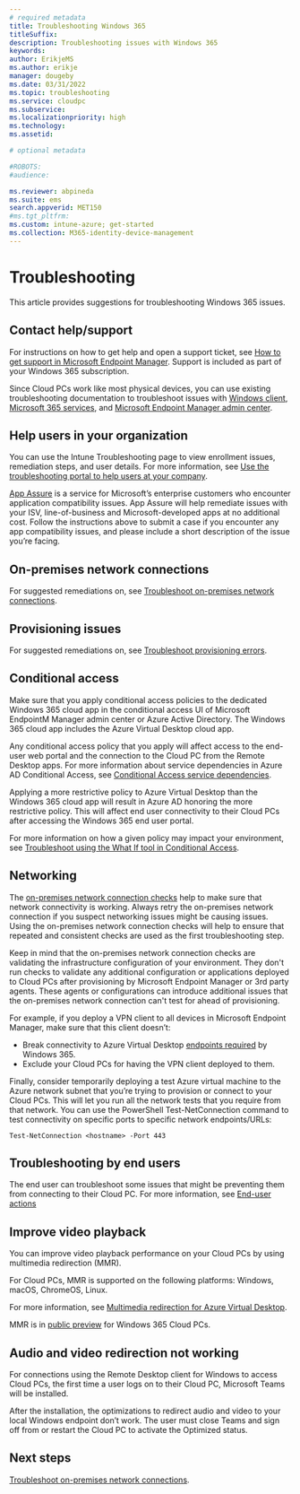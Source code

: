 ```yaml
---
# required metadata
title: Troubleshooting Windows 365
titleSuffix:
description: Troubleshooting issues with Windows 365
keywords:
author: ErikjeMS  
ms.author: erikje
manager: dougeby
ms.date: 03/31/2022
ms.topic: troubleshooting
ms.service: cloudpc
ms.subservice: 
ms.localizationpriority: high
ms.technology:
ms.assetid: 

# optional metadata

#ROBOTS:
#audience:

ms.reviewer: abpineda
ms.suite: ems
search.appverid: MET150
#ms.tgt_pltfrm:
ms.custom: intune-azure; get-started
ms.collection: M365-identity-device-management
---
```


# Troubleshooting

This article provides suggestions for troubleshooting Windows 365 issues.

## Contact help/support

For instructions on how to get help and open a support ticket, see  [How to get support in Microsoft Endpoint Manager](/mem/get-support). Support is included as part of your Windows 365 subscription.

Since Cloud PCs work like most physical devices, you can use existing troubleshooting documentation to troubleshoot issues with [Windows client](/troubleshoot/windows-client/welcome-windows-client), [Microsoft 365 services](/microsoft-365/), and [Microsoft Endpoint Manager admin center](/mem/get-support).

## Help users in your organization

You can use the Intune Troubleshooting page to view enrollment issues, remediation steps, and user details. For more information, see [Use the troubleshooting portal to help users at your company](/mem/intune/fundamentals/help-desk-operators).

[App Assure](https://www.microsoft.com/fasttrack/microsoft-365/app-assure) is a service for Microsoft’s enterprise customers who encounter application compatibility issues. App Assure will help remediate issues with your ISV, line-of-business and Microsoft-developed apps at no additional cost. Follow the instructions above to submit a case if you encounter any app compatibility issues, and please include a short description of the issue you’re facing.

## On-premises network connections

For suggested remediations on, see [Troubleshoot on-premises network connections](troubleshoot-on-premises-network-connection.md).

## Provisioning issues

For suggested remediations on, see [Troubleshoot provisioning errors](provisioning-errors.md).

## Conditional access

Make sure that you apply conditional access policies to the dedicated Windows 365 cloud app in the conditional access UI of Microsoft EndpointM Manager admin center or Azure Active Directory. The Windows 365 cloud app includes the Azure Virtual Desktop cloud app.

Any conditional access policy that you apply will affect access to the end-user web portal and the connection to the Cloud PC from the Remote Desktop apps. For more information about service dependencies in Azure AD Conditional Access, see [Conditional Access service dependencies](/azure/active-directory/conditional-access/service-dependencies).

Applying a more restrictive policy to Azure Virtual Desktop than the Windows 365 cloud app will result in Azure AD honoring the more restrictive policy. This will affect end user connectivity to their Cloud PCs after accessing the Windows 365 end user portal.

For more information on how a given policy may impact your environment, see [Troubleshoot using the What If tool in Conditional Access](/azure/active-directory/conditional-access/what-if-tool).

## Networking

The [on-premises network connection checks](health-checks.md) help to make sure that network connectivity is working. Always retry the on-premises network connection if you suspect networking issues might be causing issues. Using the on-premises network connection checks will help to ensure that repeated and consistent checks are used as the first troubleshooting step.

Keep in mind that the on-premises network connection checks are validating the infrastructure configuration of your environment. They don't run checks to validate any additional configuration or applications deployed to Cloud PCs after provisioning by Microsoft Endpoint Manager or 3rd party agents. These agents or configurations can introduce additional issues that the on-premises network connection can't test for ahead of provisioning.

For example, if you deploy a VPN client to all devices in Microsoft Endpoint Manager, make sure that this client doesn’t:

- Break connectivity to Azure Virtual Desktop [endpoints required](requirements-network.md) by Windows 365.
- Exclude your Cloud PCs for having the VPN client deployed to them.

Finally, consider temporarily deploying a test Azure virtual machine to the Azure network subnet that you’re trying to provision or connect to your Cloud PCs. This will let you run all the network tests that you require from that network. You can use the PowerShell Test-NetConnection command to test connectivity on specific ports to specific network endpoints/URLs:

```Test-NetConnection <hostname> -Port 443```

## Troubleshooting by end users

The end user can troubleshoot some issues that might be preventing them from connecting to their Cloud PC. For more information, see [End-user actions](end-user-access-cloud-pc.md#end-user-actions)

## Improve video playback

You can improve video playback performance on your Cloud PCs by using multimedia redirection (MMR).

For Cloud PCs, MMR is supported on the following platforms: Windows, macOS, ChromeOS, Linux.

For more information, see [Multimedia redirection for Azure Virtual Desktop](/azure/virtual-desktop/multimedia-redirection).

MMR is in [public preview](/windows-365/public-preview) for Windows 365 Cloud PCs.

## Audio and video redirection not working

For connections using the Remote Desktop client for Windows to access Cloud PCs, the first time a user logs on to their Cloud PC, Microsoft Teams will be installed.

After the installation, the optimizations to redirect audio and video to your local Windows endpoint don’t work. The user must close Teams and sign off from or restart the Cloud PC to activate the Optimized status.

<!-- ########################## -->
## Next steps

[Troubleshoot on-premises network connections](troubleshoot-on-premises-network-connection.md).
